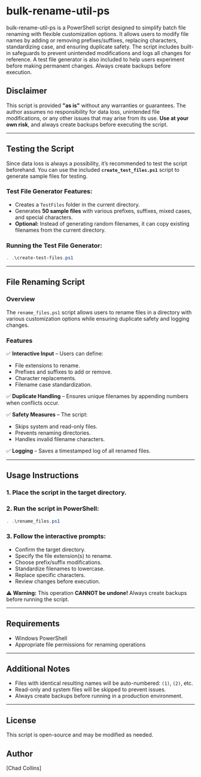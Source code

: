 # **bulk-rename-util-ps**  
bulk-rename-util-ps is a PowerShell script designed to simplify batch file renaming with flexible customization options. It allows users to modify file names by adding or removing prefixes/suffixes, replacing characters, standardizing case, and ensuring duplicate safety. The script includes built-in safeguards to prevent unintended modifications and logs all changes for reference. A test file generator is also included to help users experiment before making permanent changes. Always create backups before execution.

## **Disclaimer**  
This script is provided **"as is"** without any warranties or guarantees. The author assumes no responsibility for data loss, unintended file modifications, or any other issues that may arise from its use. **Use at your own risk**, and always create backups before executing the script.  

---

## **Testing the Script**  
Since data loss is always a possibility, it’s recommended to test the script beforehand. You can use the included **`create_test_files.ps1`** script to generate sample files for testing.  

### **Test File Generator Features:**  
- Creates a `TestFiles` folder in the current directory.  
- Generates **50 sample files** with various prefixes, suffixes, mixed cases, and special characters.  
- **Optional:** Instead of generating random filenames, it can copy existing filenames from the current directory.  

### **Running the Test File Generator:**  
```powershell
. .\create-test-files.ps1
```

---

## **File Renaming Script**  

### **Overview**  
The `rename_files.ps1` script allows users to rename files in a directory with various customization options while ensuring duplicate safety and logging changes.  

### **Features**  
✅ **Interactive Input** – Users can define:  
- File extensions to rename.  
- Prefixes and suffixes to add or remove.  
- Character replacements.  
- Filename case standardization.  

✅ **Duplicate Handling** – Ensures unique filenames by appending numbers when conflicts occur.  

✅ **Safety Measures** – The script:  
- Skips system and read-only files.  
- Prevents renaming directories.  
- Handles invalid filename characters.  

✅ **Logging** – Saves a timestamped log of all renamed files.  

---

## **Usage Instructions**  

### **1. Place the script in the target directory.**  
### **2. Run the script in PowerShell:**  
```powershell
. .\rename_files.ps1
```
### **3. Follow the interactive prompts:**  
- Confirm the target directory.  
- Specify the file extension(s) to rename.  
- Choose prefix/suffix modifications.  
- Standardize filenames to lowercase.  
- Replace specific characters.  
- Review changes before execution.  

⚠️ **Warning:** This operation **CANNOT be undone!** Always create backups before running the script.  

---

## **Requirements**  
- Windows PowerShell  
- Appropriate file permissions for renaming operations  

---

## **Additional Notes**  
- Files with identical resulting names will be auto-numbered: `(1)`, `(2)`, etc.  
- Read-only and system files will be skipped to prevent issues.  
- Always create backups before running in a production environment.  

---

## **License**  
This script is open-source and may be modified as needed.  

## **Author**  
[Chad Collins]  
